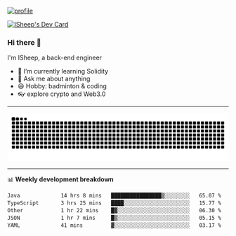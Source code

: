 [![profile](https://user-images.githubusercontent.com/54968314/208005045-e4b42f3b-833d-4242-bfcc-e764865553a2.svg)](https://www.calligrapher.ai/)

<a href="https://app.daily.dev/linziyang1106"><img src="https://api.daily.dev/devcards/v2/i4Spwx5Skx5FpTqWcwoit.png?r=kgx&type=wide" width="652" alt="ISheep's Dev Card"/></a>

### Hi there 🐏

I'm ISheep, a back-end engineer

- 🔭 I’m currently learning Solidity
- 💬 Ask me about anything
- 😄 Hobby: badminton & coding
- 👓 explore crypto and Web3.0

-------

![](https://raw.githubusercontent.com/ISheepp/ISheepp/output/github-contribution-grid-snake.svg)

-------

📊 **Weekly development breakdown**
<!--START_SECTION:waka-->

```txt
Java             14 hrs 8 mins   ████████████████▒░░░░░░░░   65.07 %
TypeScript       3 hrs 25 mins   ████░░░░░░░░░░░░░░░░░░░░░   15.77 %
Other            1 hr 22 mins    █▓░░░░░░░░░░░░░░░░░░░░░░░   06.30 %
JSON             1 hr 7 mins     █▒░░░░░░░░░░░░░░░░░░░░░░░   05.15 %
YAML             41 mins         ▓░░░░░░░░░░░░░░░░░░░░░░░░   03.17 %
```

<!--END_SECTION:waka-->

